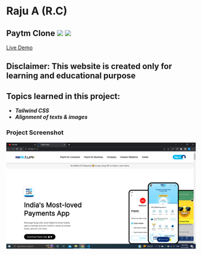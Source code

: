 # Raju A (R.C)

## Paytm Clone ![](https://img.shields.io/badge/Clone-Project-red) ![](https://img.shields.io/badge/Technlogies-HTML%2FTAILWIND-blue)

[Live Demo](https://paytm-clone-01.netlify.app/)

## Disclaimer: This website is created only for learning and educational purpose

## Topics learned in this project:

- **_Tailwind CSS_**
- **_Alignment of texts & images_**

### Project Screenshot

![screenshot](/screenshot.png)
